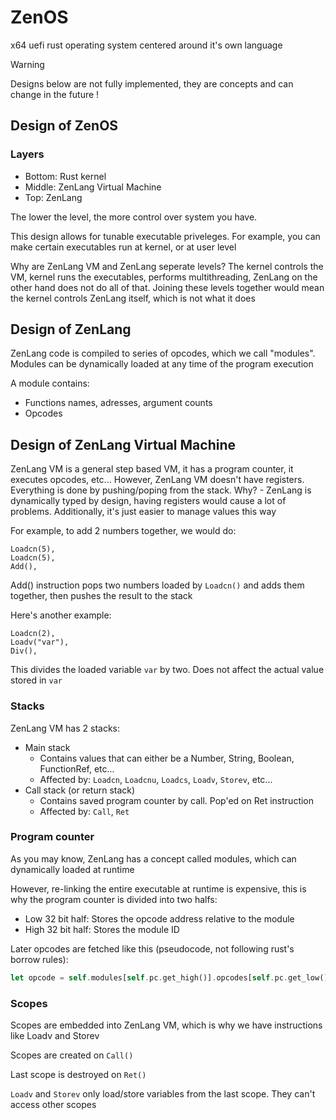 # ZenOS
x64 uefi rust operating system centered around it's own language

> [!WARNING]
> Designs below are not fully implemented, they are concepts and can change in the future !

## Design of ZenOS
### Layers
- Bottom: Rust kernel
- Middle: ZenLang Virtual Machine
- Top: ZenLang

The lower the level, the more control over system you have.

This design allows for tunable executable priveleges. For example, you can make certain executables run at kernel, or at user level

Why are ZenLang VM and ZenLang seperate levels? The kernel controls the VM, kernel runs the executables, performs multithreading, ZenLang on the other hand does not do all of that. Joining these levels together would mean the kernel controls ZenLang itself, which is not what it does

## Design of ZenLang
ZenLang code is compiled to series of opcodes, which we call "modules".
Modules can be dynamically loaded at any time of the program execution

A module contains:
- Functions names, adresses, argument counts
- Opcodes

## Design of ZenLang Virtual Machine
ZenLang VM is a general step based VM, it has a program counter, it executes opcodes, etc...
However, ZenLang VM doesn't have registers. Everything is done by pushing/poping from the stack. Why? - ZenLang is dynamically typed by design, having registers would cause a lot of problems. Additionally, it's just easier to manage values this way

For example, to add 2 numbers together, we would do:
```
Loadcn(5),
Loadcn(5),
Add(),
```
Add() instruction pops two numbers loaded by `Loadcn()` and adds them together, then pushes the result to the stack

Here's another example:
```
Loadcn(2),
Loadv("var"),
Div(),
```
This divides the loaded variable `var` by two. Does not affect the actual value stored in `var`

### Stacks
ZenLang VM has 2 stacks:
- Main stack
  - Contains values that can either be a Number, String, Boolean, FunctionRef, etc...
  - Affected by: `Loadcn`, `Loadcnu`, `Loadcs`, `Loadv`, `Storev`, etc...
- Call stack (or return stack)
  - Contains saved program counter by call. Pop'ed on Ret instruction
  - Affected by: `Call`, `Ret`

### Program counter
As you may know, ZenLang has a concept called modules, which can dynamically loaded at runtime

However, re-linking the entire executable at runtime is expensive, this is why the program counter is divided into two halfs:

- Low 32 bit half: Stores the opcode address relative to the module
- High 32 bit half: Stores the module ID

Later opcodes are fetched like this (pseudocode, not following rust's borrow rules):
```rust
let opcode = self.modules[self.pc.get_high()].opcodes[self.pc.get_low()]
```

### Scopes
Scopes are embedded into ZenLang VM, which is why we have instructions like Loadv and Storev

Scopes are created on `Call()`

Last scope is destroyed on `Ret()`

`Loadv` and `Storev` only load/store variables from the last scope. They can't access other scopes
